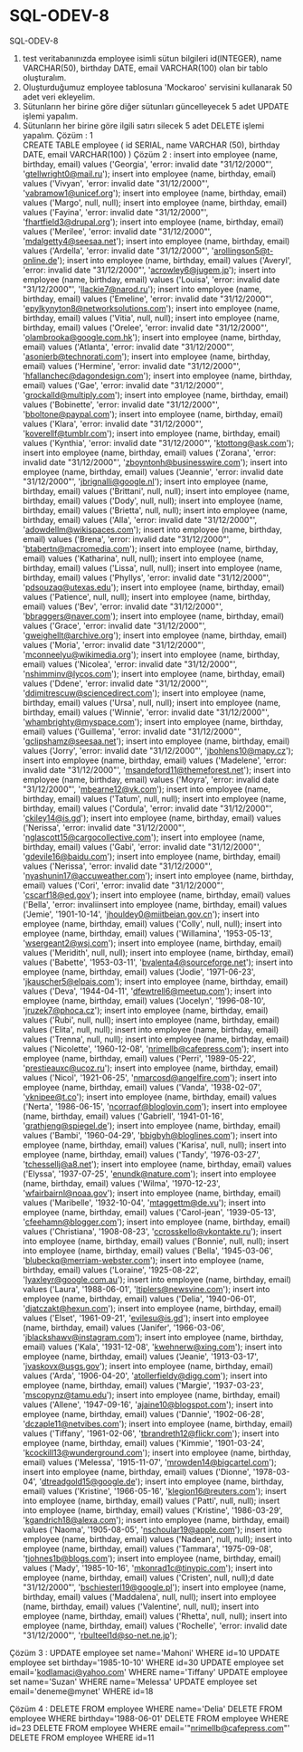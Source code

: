# SQL-ODEV-8
SQL-ODEV-8


1.	test veritabanınızda employee isimli sütun bilgileri id(INTEGER), name VARCHAR(50), birthday DATE, email VARCHAR(100) olan bir tablo oluşturalım.
2.	Oluşturduğumuz employee tablosuna 'Mockaroo' servisini kullanarak 50 adet veri ekleyelim.
3.	Sütunların her birine göre diğer sütunları güncelleyecek 5 adet UPDATE işlemi yapalım.
4.	Sütunların her birine göre ilgili satırı silecek 5 adet DELETE işlemi yapalım.
Çözüm : 1  
 CREATE TABLE employee (
	id SERIAL,
	name VARCHAR (50),
	birthday DATE,
	email VARCHAR(100)
)
Çözüm 2 : 
insert into employee (name, birthday, email) values ('Georgia', 'error: invalid date "31/12/2000"', 'gtellwright0@mail.ru');
insert into employee (name, birthday, email) values ('Vivyan', 'error: invalid date "31/12/2000"', 'vabramow1@unicef.org');
insert into employee (name, birthday, email) values ('Margo', null, null);
insert into employee (name, birthday, email) values ('Fayina', 'error: invalid date "31/12/2000"', 'fhartfield3@drupal.org');
insert into employee (name, birthday, email) values ('Merilee', 'error: invalid date "31/12/2000"', 'mdalgetty4@seesaa.net');
insert into employee (name, birthday, email) values ('Ardella', 'error: invalid date "31/12/2000"', 'arollingson5@t-online.de');
insert into employee (name, birthday, email) values ('Averyl', 'error: invalid date "31/12/2000"', 'acrowley6@jugem.jp');
insert into employee (name, birthday, email) values ('Louisa', 'error: invalid date "31/12/2000"', 'llackie7@narod.ru');
insert into employee (name, birthday, email) values ('Emeline', 'error: invalid date "31/12/2000"', 'epylkynyton8@networksolutions.com');
insert into employee (name, birthday, email) values ('Vitia', null, null);
insert into employee (name, birthday, email) values ('Orelee', 'error: invalid date "31/12/2000"', 'olambrooka@google.com.hk');
insert into employee (name, birthday, email) values ('Atlanta', 'error: invalid date "31/12/2000"', 'asonierb@technorati.com');
insert into employee (name, birthday, email) values ('Hermine', 'error: invalid date "31/12/2000"', 'hfallanchec@dagondesign.com');
insert into employee (name, birthday, email) values ('Gae', 'error: invalid date "31/12/2000"', 'grockalld@multiply.com');
insert into employee (name, birthday, email) values ('Bobinette', 'error: invalid date "31/12/2000"', 'bboltone@paypal.com');
insert into employee (name, birthday, email) values ('Klara', 'error: invalid date "31/12/2000"', 'koverellf@tumblr.com');
insert into employee (name, birthday, email) values ('Kynthia', 'error: invalid date "31/12/2000"', 'ktottong@ask.com');
insert into employee (name, birthday, email) values ('Zorana', 'error: invalid date "31/12/2000"', 'zboyntonh@businesswire.com');
insert into employee (name, birthday, email) values ('Jeannie', 'error: invalid date "31/12/2000"', 'jbrignalli@google.nl');
insert into employee (name, birthday, email) values ('Brittani', null, null);
insert into employee (name, birthday, email) values ('Dody', null, null);
insert into employee (name, birthday, email) values ('Brietta', null, null);
insert into employee (name, birthday, email) values ('Alla', 'error: invalid date "31/12/2000"', 'adowdellm@wikispaces.com');
insert into employee (name, birthday, email) values ('Brena', 'error: invalid date "31/12/2000"', 'btabertn@macromedia.com');
insert into employee (name, birthday, email) values ('Katharina', null, null);
insert into employee (name, birthday, email) values ('Lissa', null, null);
insert into employee (name, birthday, email) values ('Phyllys', 'error: invalid date "31/12/2000"', 'pdsouzaq@utexas.edu');
insert into employee (name, birthday, email) values ('Patience', null, null);
insert into employee (name, birthday, email) values ('Bev', 'error: invalid date "31/12/2000"', 'bbraggers@naver.com');
insert into employee (name, birthday, email) values ('Grace', 'error: invalid date "31/12/2000"', 'gweighellt@archive.org');
insert into employee (name, birthday, email) values ('Moria', 'error: invalid date "31/12/2000"', 'mconneelyu@wikimedia.org');
insert into employee (name, birthday, email) values ('Nicolea', 'error: invalid date "31/12/2000"', 'nshimminv@lycos.com');
insert into employee (name, birthday, email) values ('Ddene', 'error: invalid date "31/12/2000"', 'ddimitrescuw@sciencedirect.com');
insert into employee (name, birthday, email) values ('Ursa', null, null);
insert into employee (name, birthday, email) values ('Winnie', 'error: invalid date "31/12/2000"', 'whambrighty@myspace.com');
insert into employee (name, birthday, email) values ('Guillema', 'error: invalid date "31/12/2000"', 'gclipshamz@seesaa.net');
insert into employee (name, birthday, email) values ('Jorry', 'error: invalid date "31/12/2000"', 'jbohlens10@mapy.cz');
insert into employee (name, birthday, email) values ('Madelene', 'error: invalid date "31/12/2000"', 'msandeford11@themeforest.net');
insert into employee (name, birthday, email) values ('Moyra', 'error: invalid date "31/12/2000"', 'mbearne12@vk.com');
insert into employee (name, birthday, email) values ('Tatum', null, null);
insert into employee (name, birthday, email) values ('Cordula', 'error: invalid date "31/12/2000"', 'ckiley14@is.gd');
insert into employee (name, birthday, email) values ('Nerissa', 'error: invalid date "31/12/2000"', 'nglascott15@cargocollective.com');
insert into employee (name, birthday, email) values ('Gabi', 'error: invalid date "31/12/2000"', 'gdevile16@baidu.com');
insert into employee (name, birthday, email) values ('Nerissa', 'error: invalid date "31/12/2000"', 'nyashunin17@accuweather.com');
insert into employee (name, birthday, email) values ('Cori', 'error: invalid date "31/12/2000"', 'cscarf18@ed.gov');
insert into employee (name, birthday, email) values ('Bella', 'error: invaliinsert into employee (name, birthday, email) values ('Jemie', '1901-10-14', 'jhouldey0@miitbeian.gov.cn');
insert into employee (name, birthday, email) values ('Colly', null, null);
insert into employee (name, birthday, email) values ('Willamina', '1953-05-13', 'wsergeant2@wsj.com');
insert into employee (name, birthday, email) values ('Meridith', null, null);
insert into employee (name, birthday, email) values ('Babette', '1953-03-11', 'bvalenta4@sourceforge.net');
insert into employee (name, birthday, email) values ('Jodie', '1971-06-23', 'jkauscher5@elpais.com');
insert into employee (name, birthday, email) values ('Deva', '1944-04-11', 'dfewtrell6@meetup.com');
insert into employee (name, birthday, email) values ('Jocelyn', '1996-08-10', 'jruzek7@phoca.cz');
insert into employee (name, birthday, email) values ('Rubi', null, null);
insert into employee (name, birthday, email) values ('Elita', null, null);
insert into employee (name, birthday, email) values ('Trenna', null, null);
insert into employee (name, birthday, email) values ('Nicolette', '1960-12-08', 'nrimellb@cafepress.com');
insert into employee (name, birthday, email) values ('Perri', '1989-05-22', 'prestieauxc@ucoz.ru');
insert into employee (name, birthday, email) values ('Nicol', '1921-06-25', 'nmarcosd@angelfire.com');
insert into employee (name, birthday, email) values ('Vanda', '1938-02-07', 'vknipee@t.co');
insert into employee (name, birthday, email) values ('Nerta', '1986-06-15', 'ncorraof@bloglovin.com');
insert into employee (name, birthday, email) values ('Gabriell', '1941-01-16', 'grathjeng@spiegel.de');
insert into employee (name, birthday, email) values ('Bambi', '1960-04-29', 'bbigbyh@bloglines.com');
insert into employee (name, birthday, email) values ('Karisa', null, null);
insert into employee (name, birthday, email) values ('Tandy', '1976-03-27', 'tchessellj@a8.net');
insert into employee (name, birthday, email) values ('Elyssa', '1937-07-25', 'enundk@nature.com');
insert into employee (name, birthday, email) values ('Wilma', '1970-12-23', 'wfairbairnl@noaa.gov');
insert into employee (name, birthday, email) values ('Maribelle', '1932-10-04', 'mtaggettm@de.vu');
insert into employee (name, birthday, email) values ('Carol-jean', '1939-05-13', 'cfeehamn@blogger.com');
insert into employee (name, birthday, email) values ('Christiana', '1908-08-23', 'ccrosskello@vkontakte.ru');
insert into employee (name, birthday, email) values ('Bonnie', null, null);
insert into employee (name, birthday, email) values ('Bella', '1945-03-06', 'blubeckq@merriam-webster.com');
insert into employee (name, birthday, email) values ('Loraine', '1925-08-22', 'lyaxleyr@google.com.au');
insert into employee (name, birthday, email) values ('Laura', '1988-06-01', 'ltiplers@newsvine.com');
insert into employee (name, birthday, email) values ('Delia', '1940-06-01', 'djatczakt@hexun.com');
insert into employee (name, birthday, email) values ('Elset', '1961-09-21', 'evilesu@is.gd');
insert into employee (name, birthday, email) values ('Janifer', '1966-03-06', 'jblackshawv@instagram.com');
insert into employee (name, birthday, email) values ('Kala', '1931-12-08', 'kwehnerw@xing.com');
insert into employee (name, birthday, email) values ('Jeanie', '1913-03-17', 'jvaskovx@usgs.gov');
insert into employee (name, birthday, email) values ('Arda', '1906-04-20', 'atollerfieldy@digg.com');
insert into employee (name, birthday, email) values ('Margie', '1937-03-23', 'mscopynz@tamu.edu');
insert into employee (name, birthday, email) values ('Allene', '1947-09-16', 'ajaine10@blogspot.com');
insert into employee (name, birthday, email) values ('Dannie', '1902-06-28', 'dczaple11@netvibes.com');
insert into employee (name, birthday, email) values ('Tiffany', '1961-02-06', 'tbrandreth12@flickr.com');
insert into employee (name, birthday, email) values ('Kimmie', '1901-03-24', 'kcockill13@wunderground.com');
insert into employee (name, birthday, email) values ('Melessa', '1915-11-07', 'mrowden14@bigcartel.com');
insert into employee (name, birthday, email) values ('Dionne', '1978-03-04', 'dtreadgold15@google.de');
insert into employee (name, birthday, email) values ('Kristine', '1966-05-16', 'klegion16@reuters.com');
insert into employee (name, birthday, email) values ('Patti', null, null);
insert into employee (name, birthday, email) values ('Kristine', '1986-03-29', 'kgandrich18@alexa.com');
insert into employee (name, birthday, email) values ('Naoma', '1905-08-05', 'nschoular19@apple.com');
insert into employee (name, birthday, email) values ('Nadean', null, null);
insert into employee (name, birthday, email) values ('Tammara', '1975-09-08', 'tjohnes1b@blogs.com');
insert into employee (name, birthday, email) values ('Mady', '1985-10-16', 'mkonrad1c@tinypic.com');
insert into employee (name, birthday, email) values ('Cristen', null, null);d date "31/12/2000"', 'bschiesterl19@google.pl');
insert into employee (name, birthday, email) values ('Maddalena', null, null);
insert into employee (name, birthday, email) values ('Valentine', null, null);
insert into employee (name, birthday, email) values ('Rhetta', null, null);
insert into employee (name, birthday, email) values ('Rochelle', 'error: invalid date "31/12/2000"', 'rbulteel1d@so-net.ne.jp');

Çözüm 3 :
 UPDATE employee set name='Mahoni' WHERE id=10
UPDATE employee set birthday='1985-10-10' WHERE id=30
UPDATE employee set email='kodlamaci@yahoo.com' WHERE name='Tiffany'
UPDATE employee set name='Suzan' WHERE name='Melessa'
UPDATE employee set email='deneme@mynet' WHERE id=18

Çözüm 4 : 
DELETE FROM employee WHERE name='Delia'
DELETE FROM employee WHERE birthday='1988-06-01'
DELETE FROM employee WHERE id=23
DELETE FROM employee WHERE email='"nrimellb@cafepress.com"'
DELETE FROM employee WHERE id=11
